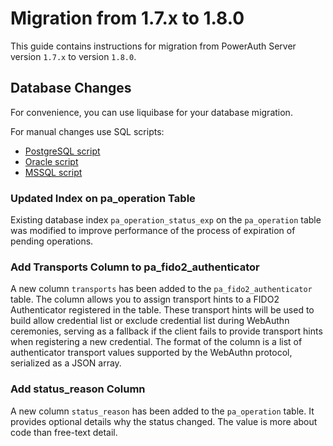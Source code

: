 # Migration from 1.7.x to 1.8.0

This guide contains instructions for migration from PowerAuth Server version `1.7.x` to version `1.8.0`.

## Database Changes

For convenience, you can use liquibase for your database migration.

For manual changes use SQL scripts:

- [PostgreSQL script](./sql/postgresql/migration_1.7.0_1.8.0.sql)
- [Oracle script](./sql/oracle/migration_1.7.0_1.8.0.sql)
- [MSSQL script](./sql/mssql/migration_1.7.0_1.8.0.sql)

### Updated Index on pa_operation Table

Existing database index `pa_operation_status_exp` on the `pa_operation` table was modified to improve performance of the
process of expiration of pending operations.

### Add Transports Column to pa_fido2_authenticator

A new column `transports` has been added to the `pa_fido2_authenticator` table. The column allows you to assign
transport hints to a FIDO2 Authenticator registered in the table. These transport hints will be used to build allow
credential list or exclude credential list during WebAuthn ceremonies, serving as a fallback if the client fails to
provide transport hints when registering a new credential. The format of the column is a list of authenticator transport
values supported by the WebAuthn protocol, serialized as a JSON array.


### Add status_reason Column

A new column `status_reason` has been added to the `pa_operation` table.
It provides optional details why the status changed.
The value is more about code than free-text detail.
